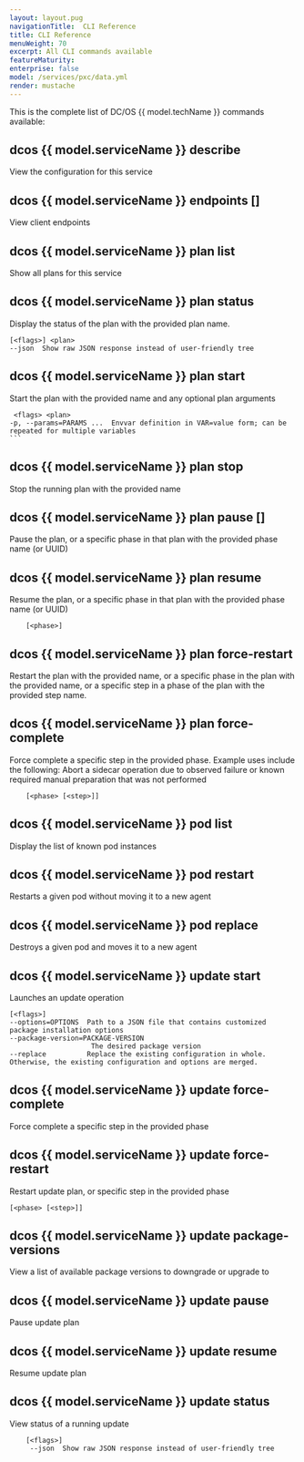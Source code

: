 ```yaml
---
layout: layout.pug
navigationTitle:  CLI Reference
title: CLI Reference
menuWeight: 70
excerpt: All CLI commands available
featureMaturity:
enterprise: false
model: /services/pxc/data.yml
render: mustache
---
```



This is the complete list of DC/OS {{ model.techName }} commands available:
   
## dcos {{ model.serviceName }} describe 
View the configuration for this service

## dcos {{ model.serviceName }} endpoints [<name>]
View client endpoints   

## dcos {{ model.serviceName }} plan list
Show all plans for this service    
   
## dcos {{ model.serviceName }} plan status 
Display the status of the plan with the provided plan name.

    [<flags>] <plan>   
    --json  Show raw JSON response instead of user-friendly tree

## dcos {{ model.serviceName }} plan start
Start the plan with the provided name and any optional plan arguments

     <flags> <plan>
    -p, --params=PARAMS ...  Envvar definition in VAR=value form; can be repeated for multiple variables
    ```      
## dcos {{ model.serviceName }} plan stop <plan>
Stop the running plan with the provided name
## dcos {{ model.serviceName }} plan pause <plan> [<phase>]
Pause the plan, or a specific phase in that plan with the provided phase name (or UUID)
## dcos {{ model.serviceName }} plan resume <plan>               
Resume the plan, or a specific phase in that plan with the provided phase name (or UUID)

```shell 
    [<phase>]
```  
## dcos {{ model.serviceName }} plan force-restart <plan> <phase> <step>
Restart the plan with the provided name, or a specific phase in the plan with the provided name, or a specific step in a phase of the plan with the provided step name.   
## dcos {{ model.serviceName }} plan force-complete <plan>    
Force complete a specific step in the provided phase. Example uses include the following: Abort a sidecar operation due to observed failure or known required manual preparation that was not performed

```shell 
    [<phase> [<step>]]
```   
## dcos {{ model.serviceName }} pod list   
Display the list of known pod instances             
## dcos {{ model.serviceName }} pod restart <pod>    
Restarts a given pod without moving it to a new agent
## dcos {{ model.serviceName }} pod replace <pod>    
Destroys a given pod and moves it to a new agent  
## dcos {{ model.serviceName }} update start
Launches an update operation

    [<flags>]
    --options=OPTIONS  Path to a JSON file that contains customized package installation options
    --package-version=PACKAGE-VERSION  
                        The desired package version
    --replace          Replace the existing configuration in whole. Otherwise, the existing configuration and options are merged.
## dcos {{ model.serviceName }} update force-complete <phase> <step> 

Force complete a specific step in the provided phase
## dcos {{ model.serviceName }} update force-restart 
Restart update plan, or specific step in the provided phase

```shell 
[<phase> [<step>]]
``` 
## dcos {{ model.serviceName }} update package-versions
View a list of available package versions to downgrade or upgrade to

## dcos {{ model.serviceName }} update pause   
Pause update plan
## dcos {{ model.serviceName }} update resume
Resume update plan
## dcos {{ model.serviceName }} update status   
View status of a running update   

```shell 
    [<flags>]
     --json  Show raw JSON response instead of user-friendly tree
```             